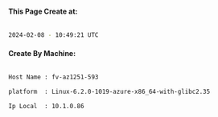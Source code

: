 
   
#### This Page Create at:

```bash

2024-02-08 - 10:49:21 UTC

```

#### Create By Machine:

```bash

Host Name : fv-az1251-593

platform  : Linux-6.2.0-1019-azure-x86_64-with-glibc2.35

Ip Local  : 10.1.0.86

```

